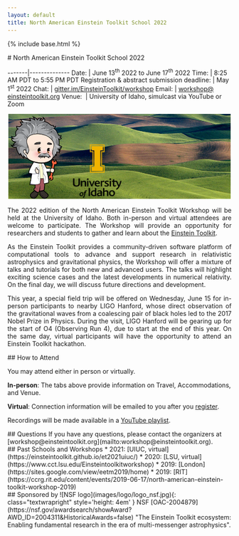 ```yaml
---
layout: default
title: North American Einstein Toolkit School 2022
---
```

{% include base.html %}
<div class="col-xs-12 col-sm-5 col-md-4" markdown="1">
# North American Einstein Toolkit School 2022

<!--<wbr> allows browsers to break a line here -->

-------|--------------
Date:  | June 13<sup>th</sup> 2022 to June 17<sup>th</sup> 2022
Time:  | 8:25 AM PDT to 5:55 PM PDT
Registration & abstract submission deadline:  | May 1<sup>st</sup> 2022
Chat:  | [gitter.im/<wbr>EinsteinToolkit/<wbr>workshop](https://gitter.im/EinsteinToolkit/workshop)
Email: | [workshop@<wbr>einsteintoolkit.<wbr>org](mailto:workshop@einsteintoolkit.org)
Venue:&nbsp;  | University of Idaho, simulcast via YouTube or Zoom

</div>

<div class="col-xs-12 col-sm-8 col-md-8">

<p style='text-align: center;'>
<img src="images/ET_UIdaho.png" alt="Giant cartoon Einstein standing in the Palouse, alongside U of Idaho logo" width="500">
</p>

<p style='text-align: justify;'>
The 2022 edition of the North American Einstein Toolkit Workshop will be
held at the University of Idaho. Both in-person and virtual attendees
are welcome to participate. The Workshop will provide an opportunity for
researchers and students to gather and learn about the
<a href="https://einsteintoolkit.org/">Einstein Toolkit</a>.
</p>

<p style='text-align: justify;'>
As the Einstein Toolkit provides a community-driven software platform of
computational tools to advance and support research in relativistic
astrophysics and gravitational physics, the Workshop will offer a
mixture of talks and tutorials for both new and advanced users. The
talks will highlight exciting science cases and the latest developments
in numerical relativity. On the final day, we will discuss future
directions and development.
</p>

<p style='text-align: justify;'>
This year, a special field trip will be offered on Wednesday, June 15 for
in-person participants to nearby LIGO Hanford, whose direct observation of the
gravitational waves from a coalescing pair of black holes led to the 2017 Nobel
Prize in Physics. During the visit, LIGO Hanford will be gearing up for the
start of O4 (Observing Run 4), due to start at the end of this year. On the same
day, virtual participants will have the opportunity to attend an Einstein
Toolkit hackathon.
</p>
</div>

<div class="col-xs-12 col-sm-6 col-md-4" markdown="1">
## How to Attend

You may attend either in person or virtually.

**In-person**: The tabs above provide information on Travel, Accommodations, and Venue.

**Virtual**: Connection information will be emailed to you after you [register](register.html).

Recordings will be made available in a
[YouTube playlist](https://www.youtube.com/watch?v=dHOfYNqALys&list=PLRxi-yB7cTGfIPyQLSNulydOAPSPHN2Hc).
</div>

<div class="col-xs-12 col-sm-6 col-md-4" markdown="1">
## Questions
If you have any questions, please contact the organizers at [workshop@einsteintoolkit.org](mailto:workshop@einsteintoolkit.org).
</div>


<div class="col-xs-12 col-sm-6 col-md-4" markdown="1">
## Past Schools and Workshops
* 2021: [UIUC, virtual](https://einsteintoolkit.github.io/et2021uiuc/)
* 2020: [LSU, virtual](https://www.cct.lsu.edu/Einsteintoolkitworkshop)
* 2019: [London](https://sites.google.com/view/eetm2019/home)
* 2019: [RIT](https://ccrg.rit.edu/content/events/2019-06-17/north-american-einstein-toolkit-workshop-2019)
</div>

<div class="col-xs-12 col-sm-6 col-md-4" markdown="1">
## Sponsored by
![NSF logo](images/logo/logo_nsf.jpg){: class="textwrapright" style='height: 4em' }
NSF [OAC-2004879](https://nsf.gov/awardsearch/showAward?AWD_ID=2004311&HistoricalAwards=false) "The Einstein Toolkit ecosystem: Enabling fundamental research in the era of multi-messenger astrophysics".
</div>
